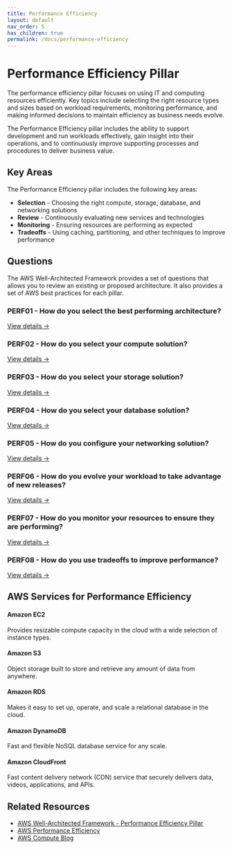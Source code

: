 ```yaml
---
title: Performance Efficiency
layout: default
nav_order: 5
has_children: true
permalink: /docs/performance-efficiency
---
```


<div class="pillar-header">
  <h1>Performance Efficiency Pillar</h1>
  <p>The performance efficiency pillar focuses on using IT and computing resources efficiently. Key topics include selecting the right resource types and sizes based on workload requirements, monitoring performance, and making informed decisions to maintain efficiency as business needs evolve.</p>
</div>

The Performance Efficiency pillar includes the ability to support development and run workloads effectively, gain insight into their operations, and to continuously improve supporting processes and procedures to deliver business value.

## Key Areas

The Performance Efficiency pillar includes the following key areas:

- **Selection** - Choosing the right compute, storage, database, and networking solutions
- **Review** - Continuously evaluating new services and technologies
- **Monitoring** - Ensuring resources are performing as expected
- **Tradeoffs** - Using caching, partitioning, and other techniques to improve performance

## Questions

The AWS Well-Architected Framework provides a set of questions that allows you to review an existing or proposed architecture. It also provides a set of AWS best practices for each pillar.

<div class="question-cards">
  <div class="question-card">
    <h3>PERF01 - How do you select the best performing architecture?</h3>
    <a href="PERF01.html">View details →</a>
  </div>
  <div class="question-card">
    <h3>PERF02 - How do you select your compute solution?</h3>
    <a href="PERF02.html">View details →</a>
  </div>
  <div class="question-card">
    <h3>PERF03 - How do you select your storage solution?</h3>
    <a href="PERF03.html">View details →</a>
  </div>
  <div class="question-card">
    <h3>PERF04 - How do you select your database solution?</h3>
    <a href="PERF04.html">View details →</a>
  </div>
  <div class="question-card">
    <h3>PERF05 - How do you configure your networking solution?</h3>
    <a href="PERF05.html">View details →</a>
  </div>
  <div class="question-card">
    <h3>PERF06 - How do you evolve your workload to take advantage of new releases?</h3>
    <a href="PERF06.html">View details →</a>
  </div>
  <div class="question-card">
    <h3>PERF07 - How do you monitor your resources to ensure they are performing?</h3>
    <a href="PERF07.html">View details →</a>
  </div>
  <div class="question-card">
    <h3>PERF08 - How do you use tradeoffs to improve performance?</h3>
    <a href="PERF08.html">View details →</a>
  </div>
</div>

## AWS Services for Performance Efficiency

<div class="aws-service">
  <div class="aws-service-content">
    <h4>Amazon EC2</h4>
    <p>Provides resizable compute capacity in the cloud with a wide selection of instance types.</p>
  </div>
</div>

<div class="aws-service">
  <div class="aws-service-content">
    <h4>Amazon S3</h4>
    <p>Object storage built to store and retrieve any amount of data from anywhere.</p>
  </div>
</div>

<div class="aws-service">
  <div class="aws-service-content">
    <h4>Amazon RDS</h4>
    <p>Makes it easy to set up, operate, and scale a relational database in the cloud.</p>
  </div>
</div>

<div class="aws-service">
  <div class="aws-service-content">
    <h4>Amazon DynamoDB</h4>
    <p>Fast and flexible NoSQL database service for any scale.</p>
  </div>
</div>

<div class="aws-service">
  <div class="aws-service-content">
    <h4>Amazon CloudFront</h4>
    <p>Fast content delivery network (CDN) service that securely delivers data, videos, applications, and APIs.</p>
  </div>
</div>

<div class="related-resources">
  <h2>Related Resources</h2>
  <ul>
    <li><a href="https://docs.aws.amazon.com/wellarchitected/latest/performance-efficiency-pillar/welcome.html">AWS Well-Architected Framework - Performance Efficiency Pillar</a></li>
    <li><a href="https://aws.amazon.com/architecture/well-architected/performance-efficiency/">AWS Performance Efficiency</a></li>
    <li><a href="https://aws.amazon.com/blogs/compute/">AWS Compute Blog</a></li>
  </ul>
</div>